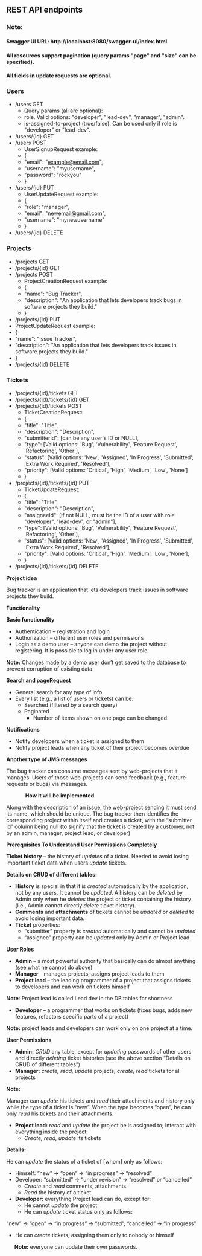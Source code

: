 ﻿## REST API endpoints

### Note:
#### Swagger UI URL: http://localhost:8080/swagger-ui/index.html
#### All resources support pagination (query params "page" and "size" can be specified).
#### All fields in update requests are optional.

### Users
- /users GET
  - Query params (all are optional):
  - role. Valid options: "developer", "lead-dev", "manager", "admin".
  - is-assigned-to-project (true/false). Can be used only if role is "developer" or "lead-dev".
- /users/{id} GET
- /users POST
  - UserSignupRequest example:
  - {
  - "email": "example@email.com",
  - "username": "myusername",
  - "password": "rockyou"
  - }
- /users/{id} PUT
  - UserUpdateRequest example:
  - {
  - "role": "manager",
  - "email": "newemail@gmail.com",
  - "username": "mynewusername"
  - }
- /users/{id} DELETE

### Projects
- /projects GET
- /projects/{id} GET
- /projects POST
  - ProjectCreationRequest example:
  - {
  - "name": "Bug Tracker",
  - "description": "An application that lets developers track bugs in software projects they build."
  - }
- /projects/{id} PUT
- ProjectUpdateRequest example:
- {
- "name": "Issue Tracker",
- "description": "An application that lets developers track issues in software projects they build."
- }
- /projects/{id} DELETE

### Tickets
- /projects/{id}/tickets GET
- /projects/{id}/tickets/{id} GET 
- /projects/{id}/tickets POST
  - TicketCreationRequest:
  - {
  - "title": "Title",
  - "description": "Description",
  - "submitterId": [can be any user's ID or NULL],
  - "type": [Valid options: 'Bug', 'Vulnerability', 'Feature Request', 'Refactoring', 'Other'],
  - "status": [Valid options: 'New', 'Assigned', 'In Progress', 'Submitted', 'Extra Work Required', 'Resolved'],
  - "priority": [Valid options: 'Critical', 'High', 'Medium', 'Low', 'None']
  - }
- /projects/{id}/tickets/{id} PUT
  - TicketUpdateRequest:
  - {
  - "title": "Title",
  - "description": "Description",
  - "assigneeId": [if not NULL, must be the ID of a user with role "developer", "lead-dev", or "admin"],
  - "type": [Valid options: 'Bug', 'Vulnerability', 'Feature Request', 'Refactoring', 'Other'],
  - "status": [Valid options: 'New', 'Assigned', 'In Progress', 'Submitted', 'Extra Work Required', 'Resolved'],
  - "priority": [Valid options: 'Critical', 'High', 'Medium', 'Low', 'None'],
  - }
- /projects/{id}/tickets/{id} DELETE



**Project idea**

Bug tracker is an application that lets developers track issues in software projects they build.


**Functionality**

**Basic functionality**

- Authentication – registration and login
- Authorization – different user roles and permissions
- Login as a demo user – anyone can demo the project without registering. It is possible to log in under any user role.

**Note:** Changes made by a demo user don’t get saved to the database to prevent corruption of existing data

**Search and pageRequest**

- General search for any type of info
- Every list (e.g., a list of users or tickets) can be:
  - Searched (filtered by a search query)
  - Paginated
    - Number of items shown on one page can be changed

**Notifications**

- Notify developers when a ticket is assigned to them
- Notify project leads when any ticket of their project becomes overdue

**Another type of JMS messages**

The bug tracker can consume messages sent by web-projects that it manages. Users of those web-projects can send feedback (e.g., feature requests or bugs) via messages.

`		`**How it will be implemented**

Along with the description of an issue, the web-project sending it must send its name, which should be unique. The bug tracker then identifies the corresponding project within itself and creates a ticket, with the “submitter id” column being null (to signify that the ticket is created by a customer, not by an admin, manager, project lead, or developer)


**Prerequisites To Understand User Permissions Completely**

**Ticket history** – the history of *updates* of a ticket. Needed to avoid losing important ticket data when users *update* tickets.

**Details on CRUD of different tables:**

- **History** is special in that it is *created* automatically by the application, not by any users. It cannot be *updated*. A history can be *deleted* by Admin only when he *deletes* the project or ticket containing the history (i.e., Admin cannot directly *delete* ticket history).
- **Comments** and **attachments** of tickets cannot be *updated* or *deleted* to avoid losing important data.
- **Ticket** properties: 
  - “submitter” property is *created* automatically and cannot be *updated*
  - “assignee” property can be *updated* only by Admin or Project lead

**User Roles**

- **Admin** – a most powerful authority that basically can do almost anything (see what he cannot do above)
- **Manager** – manages projects, assigns project leads to them
- **Project lead** – the leading programmer of a project that assigns tickets to developers and can work on tickets himself

**Note**: Project lead is called Lead dev in the DB tables for shortness

- **Developer** – a programmer that works on tickets (fixes bugs, adds new features, refactors specific parts of a project)

**Note:** project leads and developers can work only on one project at a time.

**User Permissions**

- **Admin:** *CRUD* any table, except for *updating* passwords of other users and directly *deleting* ticket histories (see the above section “Details on CRUD of different tables”)
- **Manager:** *create, read, update* projects; *create, read* tickets for all projects

**Note:** 

Manager can *update* his tickets and *read* their attachments and history only while the type of a ticket is “new”. When the type becomes “open”, he can only *read* his tickets and their attachments.

- **Project lead:** *read* and *update* the project he is assigned to; interact with everything inside the project: 
  - *Create, read, update* its tickets

**Details:**

He can *update* the status of a ticket of [whom] only as follows:

- Himself: “new” -> “open” -> “in progress” -> “resolved”
- Developer: “submitted” -> “under revision” -> “resolved” or “cancelled”
  - *Create* and *read* comments, attachments
  - *Read* the history of a ticket
- **Developer:** everything Project lead can do, except for:
  - He cannot *update* the project
  - He can *update* ticket status only as follows:

“new” -> “open” -> “in progress” -> “submitted”; “cancelled” -> “in progress”

- He can *create* tickets, assigning them only to nobody or himself

`	`**Note:** everyone can update their own passwords.
